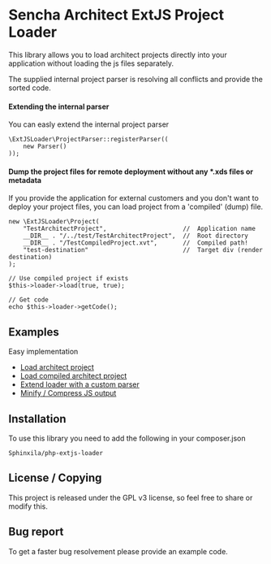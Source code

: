 # Sencha Architect ExtJS Project Loader #

This library allows you to load architect projects directly into your application without
loading the js files separately. 

The supplied internal project parser is resolving
all conflicts and provide the sorted code.


#### Extending the internal parser ####
You can easly extend the internal project parser

    \ExtJSLoader\ProjectParser::registerParser((
        new Parser()
    ));

#### Dump the project files for remote deployment without any *.xds files or metadata ####
If you provide the application for external customers and you don't want to deploy your project files, you can 
load  project from a 'compiled' (dump) file.

    new \ExtJSLoader\Project(
        "TestArchitectProject",                     //  Application name
        __DIR__ . "/../test/TestArchitectProject",  //  Root directory
        __DIR__ . "/TestCompiledProject.xvt",       //  Compiled path!
        "test-destination"                          //  Target div (render destination)
    );

    // Use compiled project if exists
    $this->loader->load(true, true);
    
    // Get code
    echo $this->loader->getCode();

## Examples ##
Easy implementation
- [Load architect project](example/TestProject.php)
- [Load compiled architect project](example/TestCompiledProject.php)
- [Extend loader with a custom parser](example/TestExtendedParserProject.php)
- [Minify / Compress JS output](example/TestCompressedProject.php)

## Installation ##
To use this library you need to add the following in your composer.json

    Sphinxila/php-extjs-loader

## License / Copying ##

This project is released under the GPL v3 license, so feel free to share
or modify this.

## Bug report ##
To get a faster bug resolvement please provide an example code.